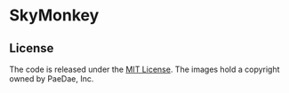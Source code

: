 # SkyMonkey
## License

The code is released under the [MIT License][31].
The images hold a copyright owned by PaeDae, Inc.

[31]: http://opensource.org/licenses/mit-license.php
[32]: https://github.com/haqu/tweejump
